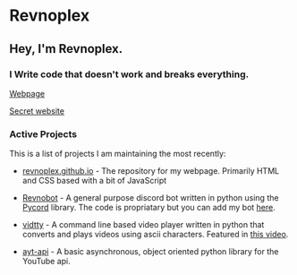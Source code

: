 # Revnoplex

## Hey, I'm Revnoplex.
### I Write code that doesn't work and breaks everything.

[Webpage](https://revnoplex.github.io)

[Secret website](https://revnoplex.github.io/fun)

### Active Projects

This is a list of projects I am maintaining the most recently:

- [revnoplex.github.io](https://github.com/Revnoplex/revnoplex.github.io) - The repository for my webpage. Primarily HTML and CSS based with a bit of JavaScript

- [Revnobot](https://github.com/Revnoplex/revnobot-public) - A general purpose discord bot written in python using the [Pycord](https://github.com/Pycord-Development/pycord) library. The code is propriatary but you can add my bot [here](https://revnoplex.github.io/bot).

- [vidtty](https://github.com/Revnoplex/vidtty) - A command line based video player written in python that converts and plays videos using ascii characters. Featured in [this video](https://www.youtube.com/watch?v=OSnveMc77ss).

- [ayt-api](https://github.com/Revnoplex/ayt-api) - A basic asynchronous, object oriented python library for the YouTube api.

<!--
**Revnoplex/Revnoplex** is a ✨ _special_ ✨ repository because its `README.md` (this file) appears on your GitHub profile.

Here are some ideas to get you started:

- 🔭 I’m currently working on ...
- 🌱 I’m currently learning ...
- 👯 I’m looking to collaborate on ...
- 🤔 I’m looking for help with ...
- 💬 Ask me about ...
- 📫 How to reach me: ...
- 😄 Pronouns: ...
- ⚡ Fun fact: ...
-->

